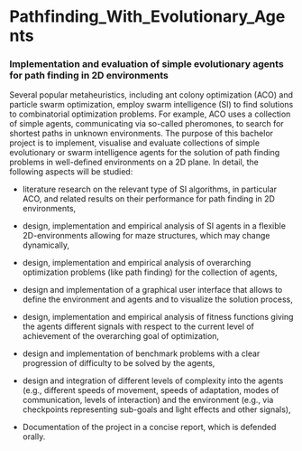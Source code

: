 # Pathfinding_With_Evolutionary_Agents

### Implementation and evaluation of simple evolutionary agents for path finding in 2D environments

Several popular metaheuristics, including ant colony optimization (ACO) and particle swarm optimization, employ swarm intelligence (SI) to find solutions to combinatorial optimization problems. For example, ACO uses a collection of simple agents, communicating via so-called pheromones, to search for shortest paths in unknown environments. The purpose of this bachelor project is to implement, visualise and evaluate collections of simple evolutionary or swarm intelligence agents for the solution of path finding problems in well-defined environments on a 2D plane. In detail, the following aspects will be studied:

- literature research on the relevant type of SI algorithms, in particular ACO, and related results on their performance for path finding in 2D environments,

- design, implementation and empirical analysis of SI agents in a flexible 2D-environments allowing for maze structures, which may change dynamically,

- design, implementation and empirical analysis of overarching optimization problems (like path finding) for the collection of agents,

- design and implementation of a graphical user interface that allows to define the environment and agents and to visualize the solution process,

- design, implementation and empirical analysis of fitness functions giving the agents different signals with respect to the current level of achievement of the overarching goal of optimization,

- design and implementation of benchmark problems with a clear progression of difficulty to be solved by the agents,

- design and integration of different levels of complexity into the agents (e.g., different speeds of movement, speeds of adaptation, modes of communication, levels of interaction) and the environment (e.g., via checkpoints representing sub-goals and light effects and other signals),

- Documentation of the project in a concise report, which is defended orally.
